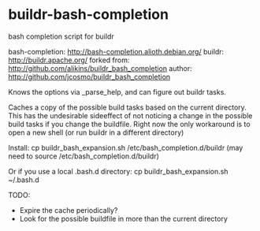 buildr-bash-completion
======================

bash completion script for buildr

bash-completion: http://bash-completion.alioth.debian.org/
buildr: http://buildr.apache.org/
forked from: http://github.com/alikins/buildr_bash_completion
author: http://github.com/jcosmo/buildr_bash_completion

Knows the options via _parse_help, and can figure out buildr tasks.

Caches a copy of the possible build tasks based on the current directory.
This has the undesirable sideeffect of not noticing a change in the possible build tasks if you change the buildfile.  Right now the only workaround is to open a new shell (or run buildr in a different directory)

Install:
    cp buildr_bash_expansion.sh /etc/bash_completion.d/buildr
    (may need to source /etc/bash_completion.d/buildr)

Or if you use a local .bash.d directory:
    cp buildr_bash_expansion.sh ~/.bash.d

TODO:
* Expire the cache periodically?
* Look for the possible buildfile in more than the current directory

